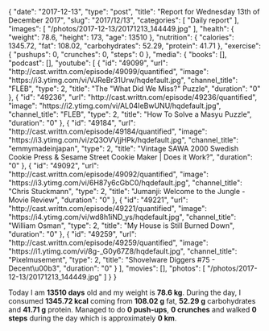 {
    "date": "2017-12-13",
    "type": "post",
    "title": "Report for Wednesday 13th of December 2017",
    "slug": "2017\/12\/13",
    "categories": [
        "Daily report"
    ],
    "images": [
        "\/photos\/2017-12-13\/20171213_144449.jpg"
    ],
    "health": {
        "weight": 78.6,
        "height": 173,
        "age": 13510
    },
    "nutrition": {
        "calories": 1345.72,
        "fat": 108.02,
        "carbohydrates": 52.29,
        "protein": 41.71
    },
    "exercise": {
        "pushups": 0,
        "crunches": 0,
        "steps": 0
    },
    "media": {
        "books": [],
        "podcast": [],
        "youtube": [
            {
                "id": "49099",
                "url": "http:\/\/cast.writtn.com\/episode\/49099\/quantified",
                "image": "https:\/\/i3.ytimg.com\/vi\/VJReBr31Urw\/hqdefault.jpg",
                "channel_title": "FLEB",
                "type": 2,
                "title": "The \"What Did We Miss?\" Puzzle",
                "duration": "0"
            },
            {
                "id": "49236",
                "url": "http:\/\/cast.writtn.com\/episode\/49236\/quantified",
                "image": "https:\/\/i2.ytimg.com\/vi\/AL04IeBwUNU\/hqdefault.jpg",
                "channel_title": "FLEB",
                "type": 2,
                "title": "How To Solve a Masyu Puzzle",
                "duration": "0"
            },
            {
                "id": "49184",
                "url": "http:\/\/cast.writtn.com\/episode\/49184\/quantified",
                "image": "https:\/\/i3.ytimg.com\/vi\/zQ3OVVjjHPk\/hqdefault.jpg",
                "channel_title": "emmymadeinjapan",
                "type": 2,
                "title": "Vintage SAWA 2000 Swedish Cookie Press & Sesame Street Cookie Maker | Does it Work?",
                "duration": "0"
            },
            {
                "id": "49092",
                "url": "http:\/\/cast.writtn.com\/episode\/49092\/quantified",
                "image": "https:\/\/i3.ytimg.com\/vi\/6H87y6cGbC0\/hqdefault.jpg",
                "channel_title": "Chris Stuckmann",
                "type": 2,
                "title": "Jumanji: Welcome to the Jungle - Movie Review",
                "duration": "0"
            },
            {
                "id": "49221",
                "url": "http:\/\/cast.writtn.com\/episode\/49221\/quantified",
                "image": "https:\/\/i4.ytimg.com\/vi\/wd8h1iND_ys\/hqdefault.jpg",
                "channel_title": "William Osman",
                "type": 2,
                "title": "My House is Still Burned Down",
                "duration": "0"
            },
            {
                "id": "49259",
                "url": "http:\/\/cast.writtn.com\/episode\/49259\/quantified",
                "image": "https:\/\/i1.ytimg.com\/vi\/8g-_G0y67Z8\/hqdefault.jpg",
                "channel_title": "Pixelmusement",
                "type": 2,
                "title": "Shovelware Diggers #75 - Decent\u00b3",
                "duration": "0"
            }
        ],
        "movies": [],
        "photos": [
            "\/photos\/2017-12-13\/20171213_144449.jpg"
        ]
    }
}

Today I am <strong>13510 days</strong> old and my weight is <strong>78.6 kg</strong>. During the day, I consumed <strong>1345.72 kcal</strong> coming from <strong>108.02 g</strong> fat, <strong>52.29 g</strong> carbohydrates and <strong>41.71 g</strong> protein. Managed to do <strong>0 push-ups</strong>, <strong>0 crunches</strong> and walked <strong>0 steps</strong> during the day which is approximately <strong>0 km</strong>.
